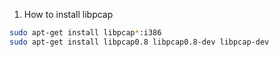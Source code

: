 1. How to install libpcap
```sh
sudo apt-get install libpcap*:i386
sudo apt-get install libpcap0.8 libpcap0.8-dev libpcap-dev
```

